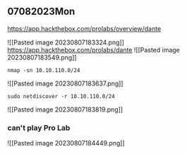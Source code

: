 ## 07082023Mon

https://app.hackthebox.com/prolabs/overview/dante

![[Pasted image 20230807183324.png]]
https://app.hackthebox.com/prolabs/dante
![[Pasted image 20230807183549.png]]

```
nmap -sn 10.10.110.0/24
```

![[Pasted image 20230807183637.png]]
```
sudo netdiscover -r 10.10.110.0/24
```

![[Pasted image 20230807183819.png]]

### can't play Pro Lab

![[Pasted image 20230807184449.png]]


